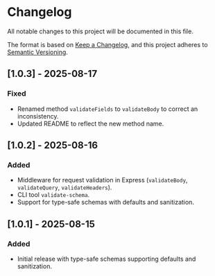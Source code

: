 # Changelog
All notable changes to this project will be documented in this file.

The format is based on [Keep a Changelog](https://keepachangelog.com/en/1.1.0/),
and this project adheres to [Semantic Versioning](https://semver.org/spec/v2.0.0.html).

## [1.0.3] - 2025-08-17
### Fixed
- Renamed method `validateFields` to `validateBody` to correct an inconsistency.
- Updated README to reflect the new method name.

## [1.0.2] - 2025-08-16
### Added
- Middleware for request validation in Express (`validateBody`, `validateQuery`, `validateHeaders`).
- CLI tool `validate-schema`.
- Support for type-safe schemas with defaults and sanitization.

## [1.0.1] - 2025-08-15
### Added
- Initial release with type-safe schemas supporting defaults and sanitization.
